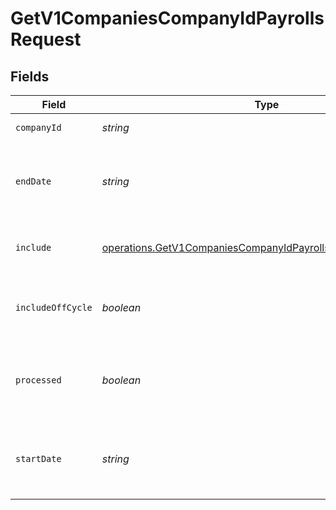 # GetV1CompaniesCompanyIdPayrollsRequest


## Fields

| Field                                                                                                                                        | Type                                                                                                                                         | Required                                                                                                                                     | Description                                                                                                                                  |
| -------------------------------------------------------------------------------------------------------------------------------------------- | -------------------------------------------------------------------------------------------------------------------------------------------- | -------------------------------------------------------------------------------------------------------------------------------------------- | -------------------------------------------------------------------------------------------------------------------------------------------- |
| `companyId`                                                                                                                                  | *string*                                                                                                                                     | :heavy_check_mark:                                                                                                                           | The UUID of the company                                                                                                                      |
| `endDate`                                                                                                                                    | *string*                                                                                                                                     | :heavy_minus_sign:                                                                                                                           | Return payrolls whose pay period is before the end date                                                                                      |
| `include`                                                                                                                                    | [operations.GetV1CompaniesCompanyIdPayrollsQueryParamInclude](../../models/operations/getv1companiescompanyidpayrollsqueryparaminclude.md)[] | :heavy_minus_sign:                                                                                                                           | Include the requested attribute in the response                                                                                              |
| `includeOffCycle`                                                                                                                            | *boolean*                                                                                                                                    | :heavy_minus_sign:                                                                                                                           | Whether to include off cycle payrolls in the response                                                                                        |
| `processed`                                                                                                                                  | *boolean*                                                                                                                                    | :heavy_minus_sign:                                                                                                                           | Whether to return processed or unprocessed payrolls                                                                                          |
| `startDate`                                                                                                                                  | *string*                                                                                                                                     | :heavy_minus_sign:                                                                                                                           | Return payrolls whose pay period is after the start date                                                                                     |